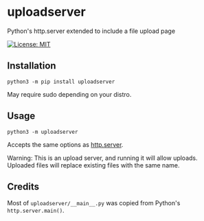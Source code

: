 # uploadserver

Python's http.server extended to include a file upload page

[![License: MIT](https://img.shields.io/badge/license-MIT-blue.svg)](https://mit-license.org/)

## Installation

~~~
python3 -m pip install uploadserver
~~~

May require sudo depending on your distro.

## Usage

~~~
python3 -m uploadserver
~~~

Accepts the same options as [http.server](https://docs.python.org/3/library/http.server.html).

Warning: This is an upload server, and running it will allow uploads. Uploaded files will replace existing files with the same name.

## Credits

Most of `uploadserver/__main__.py` was copied from Python's `http.server.main()`.
